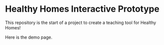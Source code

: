 # Healthy Homes Interactive Prototype
 
 
 This repository is the start of a project to create a teaching tool for Healthy Homes!
 
 Here is the demo page. 
